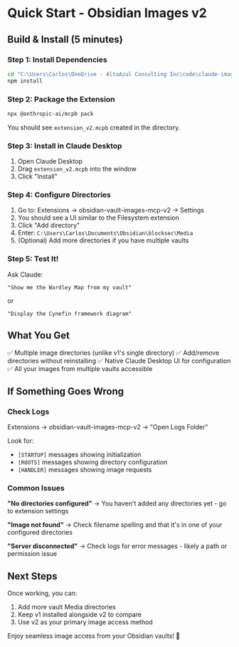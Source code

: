 # Quick Start - Obsidian Images v2

## Build & Install (5 minutes)

### Step 1: Install Dependencies
```bash
cd "C:\Users\Carlos\OneDrive - AltoAzul Consulting Inc\code\claude-image-mcp\extension_v2"
npm install
```

### Step 2: Package the Extension
```bash
npx @anthropic-ai/mcpb pack
```

You should see `extension_v2.mcpb` created in the directory.

### Step 3: Install in Claude Desktop
1. Open Claude Desktop
2. Drag `extension_v2.mcpb` into the window
3. Click "Install"

### Step 4: Configure Directories
1. Go to: Extensions → obsidian-vault-images-mcp-v2 → Settings
2. You should see a UI similar to the Filesystem extension
3. Click "Add directory"
4. Enter: `C:\Users\Carlos\Documents\Obsidian\blocksec\Media`
5. (Optional) Add more directories if you have multiple vaults

### Step 5: Test It!
Ask Claude:
```
"Show me the Wardley Map from my vault"
```

or

```
"Display the Cynefin framework diagram"
```

## What You Get

✅ Multiple image directories (unlike v1's single directory)
✅ Add/remove directories without reinstalling
✅ Native Claude Desktop UI for configuration
✅ All your images from multiple vaults accessible

## If Something Goes Wrong

### Check Logs
Extensions → obsidian-vault-images-mcp-v2 → "Open Logs Folder"

Look for:
- `[STARTUP]` messages showing initialization
- `[ROOTS]` messages showing directory configuration
- `[HANDLER]` messages showing image requests

### Common Issues

**"No directories configured"**
→ You haven't added any directories yet - go to extension settings

**"Image not found"**
→ Check filename spelling and that it's in one of your configured directories

**"Server disconnected"**
→ Check logs for error messages - likely a path or permission issue

## Next Steps

Once working, you can:
1. Add more vault Media directories
2. Keep v1 installed alongside v2 to compare
3. Use v2 as your primary image access method

Enjoy seamless image access from your Obsidian vaults! 🎉
